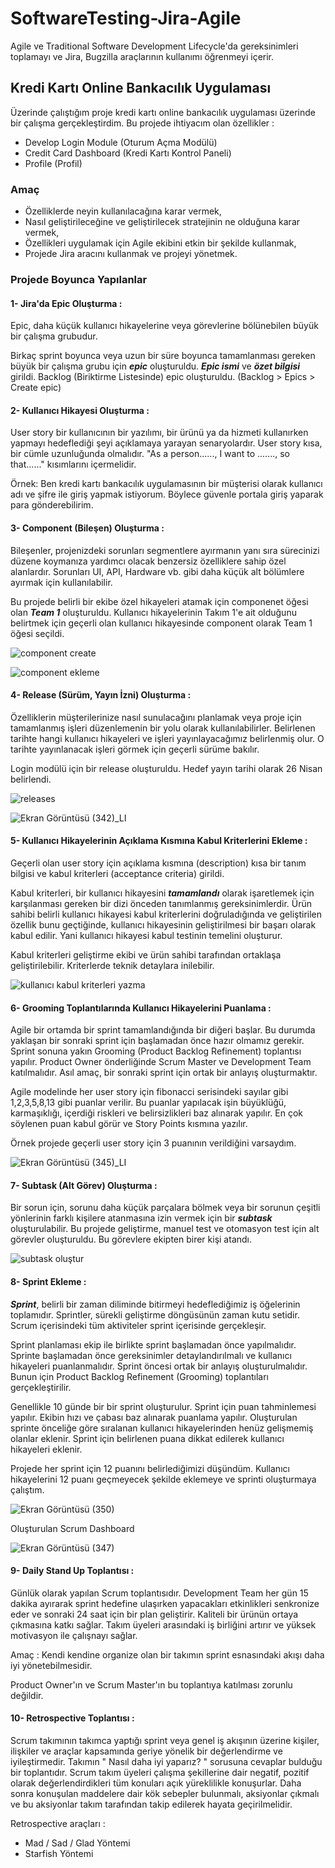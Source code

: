 # SoftwareTesting-Jira-Agile
 Agile ve Traditional Software Development Lifecycle'da gereksinimleri toplamayı ve Jira, Bugzilla araçlarının kullanımı öğrenmeyi içerir.

## Kredi Kartı Online Bankacılık Uygulaması
Üzerinde çalıştığım proje kredi kartı online bankacılık uygulaması üzerinde bir çalışma gerçekleştirdim. Bu projede ihtiyacım olan özellikler :
- Develop Login Module (Oturum Açma Modülü)
- Credit Card Dashboard (Kredi Kartı Kontrol Paneli)
- Profile (Profil)

### Amaç 
- Özelliklerde neyin kullanılacağına karar vermek,
- Nasıl geliştirileceğine ve geliştirilecek stratejinin ne olduğuna karar vermek,
- Özellikleri uygulamak için Agile ekibini etkin bir şekilde kullanmak,
- Projede Jira aracını kullanmak ve projeyi yönetmek.

### Projede Boyunca Yapılanlar

#### 1- Jira'da Epic Oluşturma : 
Epic, daha küçük kullanıcı hikayelerine veya görevlerine bölünebilen büyük bir çalışma grubudur.

Birkaç sprint boyunca veya uzun bir süre boyunca tamamlanması gereken büyük bir çalışma grubu için ***epic*** oluşturuldu. ***Epic ismi*** ve ***özet bilgisi*** girildi. Backlog (Biriktirme Listesinde) epic oluşturuldu. (Backlog > Epics > Create epic)

#### 2- Kullanıcı Hikayesi Oluşturma :
User story bir kullanıcının bir yazılımı, bir ürünü ya da hizmeti kullanırken yapmayı hedeflediği şeyi açıklamaya yarayan senaryolardır. User story kısa, bir cümle uzunluğunda olmalıdır. "As a person......, I want to ......., so that......" kısımlarını içermelidir. 

Örnek: Ben kredi kartı bankacılık uygulamasının bir müşterisi olarak kullanıcı adı ve şifre ile giriş yapmak istiyorum. Böylece güvenle portala giriş yaparak para gönderebilirim.

#### 3- Component (Bileşen) Oluşturma :
Bileşenler, projenizdeki sorunları segmentlere ayırmanın yanı sıra sürecinizi düzene koymanıza yardımcı olacak benzersiz özelliklere sahip özel alanlardır. Sorunları UI, API, Hardware vb. gibi daha küçük alt bölümlere ayırmak için kullanılabilir. 

Bu projede belirli bir ekibe özel hikayeleri atamak için componenet öğesi olan ***Team 1*** oluşturuldu. Kullanıcı hikayelerinin Takım 1'e ait olduğunu belirtmek için geçerli olan kullanıcı hikayesinde component olarak Team 1 öğesi seçildi.

![component create](https://user-images.githubusercontent.com/42176018/163253283-c40f1664-f9f4-4459-b047-63044b7fc5e5.png)

![component ekleme](https://user-images.githubusercontent.com/42176018/163253319-7e1edf1f-f306-4ce3-95ba-9f15729e43ba.png)

#### 4- Release (Sürüm, Yayın İzni) Oluşturma :
Özelliklerin müşterilerinize nasıl sunulacağını planlamak veya proje için tamamlanmış işleri düzenlemenin bir yolu olarak kullanılabilirler. Belirlenen tarihte hangi kullanıcı hikayeleri ve işleri yayınlayacağımız belirlenmiş olur. O tarihte yayınlanacak işleri görmek için geçerli sürüme bakılır.

Login modülü için bir release oluşturuldu. Hedef yayın tarihi olarak 26 Nisan belirlendi.

![releases](https://user-images.githubusercontent.com/42176018/163256780-8f139485-7ed2-4c5a-aca0-b2835dc91a8a.png)

![Ekran Görüntüsü (342)_LI](https://user-images.githubusercontent.com/42176018/163257489-a88f6aac-d82f-4643-9264-762152842a84.jpg)

#### 5- Kullanıcı Hikayelerinin Açıklama Kısmına Kabul Kriterlerini Ekleme :
Geçerli olan user story için açıklama kısmına (description) kısa bir tanım bilgisi ve kabul kriterleri (acceptance criteria) girildi.

Kabul kriterleri, bir kullanıcı hikayesini ***tamamlandı*** olarak işaretlemek için karşılanması gereken bir dizi önceden tanımlanmış gereksinimlerdir. Ürün sahibi belirli kullanıcı hikayesi kabul kriterlerini doğruladığında ve geliştirilen özellik bunu geçtiğinde, kullanıcı hikayesinin geliştirilmesi bir başarı olarak kabul edilir. Yani kullanıcı hikayesi kabul testinin temelini oluşturur.

Kabul kriterleri geliştirme ekibi ve ürün sahibi tarafından ortaklaşa geliştirilebilir. Kriterlerde teknik detaylara inilebilir.

![kullanıcı kabul kriterleri yazma](https://user-images.githubusercontent.com/42176018/163264524-a63d09a8-0a90-44f8-9ba0-22dd90607d5f.png)

#### 6- Grooming Toplantılarında Kullanıcı Hikayelerini Puanlama :
Agile bir ortamda bir sprint tamamlandığında bir diğeri başlar. Bu durumda yaklaşan bir sonraki sprint için başlamadan önce hazır olmamız gerekir. Sprint sonuna yakın Grooming (Product Backlog Refinement) toplantısı yapılır. Product Owner önderliğinde Scrum Master ve Development Team katılmalıdır. Asıl amaç, bir sonraki sprint için ortak bir anlayış oluşturmaktır.

Agile modelinde her user story için fibonacci serisindeki sayılar gibi 1,2,3,5,8,13 gibi puanlar verilir. Bu puanlar yapılacak işin büyüklüğü, karmaşıklığı, içerdiği riskleri ve belirsizlikleri baz alınarak yapılır. En çok söylenen puan kabul görür ve Story Points kısmına yazılır.

Örnek projede geçerli user story için 3 puanının verildiğini varsaydım.

![Ekran Görüntüsü (345)_LI](https://user-images.githubusercontent.com/42176018/163267475-17911cfc-b921-4bed-bdf4-f90722b26696.jpg)

#### 7- Subtask (Alt Görev) Oluşturma :
Bir sorun için, sorunu daha küçük parçalara bölmek veya bir sorunun çeşitli yönlerinin farklı kişilere atanmasına izin vermek için bir ***subtask*** oluşturulabilir. Bu projede geliştirme, manuel test ve otomasyon test için alt görevler oluşturuldu. Bu görevlere ekipten birer kişi atandı.

![subtask oluştur](https://user-images.githubusercontent.com/42176018/163269189-9ea4ed58-c909-4d4f-aa72-aa2e5d74ee89.png)

#### 8- Sprint Ekleme :
***Sprint***, belirli bir zaman diliminde bitirmeyi hedeflediğimiz iş öğelerinin toplamıdır. Sprintler, sürekli geliştirme döngüsünün zaman kutu setidir. Scrum içerisindeki tüm aktiviteler sprint içerisinde gerçekleşir. 

Sprint planlaması ekip ile birlikte sprint başlamadan önce yapılmalıdır. Sprinte başlamadan önce gereksinimler detaylandırılmalı ve kullanıcı hikayeleri puanlanmalıdır. Sprint öncesi ortak bir anlayış oluşturulmalıdır. Bunun için Product Backlog Refinement (Grooming) toplantıları gerçekleştirilir.

Genellikle 10 günde bir bir sprint oluşturulur. Sprint için puan tahminlemesi yapılır. Ekibin hızı ve çabası baz alınarak puanlama yapılır. Oluşturulan sprinte önceliğe göre sıralanan kullanıcı hikayelerinden henüz gelişmemiş olanlar eklenir. Sprint için belirlenen puana dikkat edilerek kullanıcı hikayeleri eklenir.

Projede her sprint için 12 puanını belirlediğimizi düşündüm. Kullanıcı hikayelerini 12 puanı geçmeyecek şekilde eklemeye ve sprinti oluşturmaya çalıştım.

![Ekran Görüntüsü (350)](https://user-images.githubusercontent.com/42176018/163273351-82772f95-2690-4ff7-b1e2-f63e818c581b.png)


Oluşturulan Scrum Dashboard

![Ekran Görüntüsü (347)](https://user-images.githubusercontent.com/42176018/163272501-1fb23dd8-25d0-4e33-8742-75f9bee98882.png)

#### 9- Daily Stand Up Toplantısı :
Günlük olarak yapılan Scrum toplantısıdır. Development Team her gün 15 dakika ayırarak sprint hedefine ulaşırken yapacakları etkinlikleri senkronize eder ve sonraki 24 saat için bir plan geliştirir. Kaliteli bir ürünün ortaya çıkmasına katkı sağlar. Takım üyeleri arasındaki iş birliğini artırır ve yüksek motivasyon ile çalışnayı sağlar.

Amaç : Kendi kendine organize olan bir takımın sprint esnasındaki akışı daha iyi yönetebilmesidir. 

Product Owner'ın ve Scrum Master'ın bu toplantıya katılması zorunlu değildir.

#### 10- Retrospective Toplantısı :
Scrum takımının takımca yaptığı sprint veya genel iş akışının üzerine kişiler, ilişkiler ve araçlar kapsamında geriye yönelik bir değerlendirme ve iyileştirmedir. Takımın " Nasıl daha iyi yaparız? " sorusuna cevaplar bulduğu bir toplantıdır. Scrum takım üyeleri çalışma şekillerine dair negatif, pozitif olarak değerlendirdikleri tüm konuları açık yüreklilikle konuşurlar. Daha sonra konuşulan maddelere dair kök sebepler bulunmalı, aksiyonlar çıkmalı ve bu aksiyonlar takım tarafından takip edilerek hayata geçirilmelidir.

Retrospective araçları : 
- Mad / Sad / Glad Yöntemi
- Starfish Yöntemi
